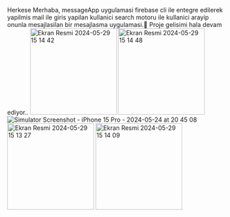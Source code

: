 Herkese Merhaba, 
messageApp uygulamasi firebase cli ile entegre edilerek yapilmis mail ile giris yapilan kullanici search motoru ile kullanici arayip onunla mesajlasilan bir mesajlasma uygulamasi.📱
Proje gelisimi hala devam ediyor..
<img width="200" alt="Ekran Resmi 2024-05-29 15 14 42" src="https://github.com/omerfi66/messageapp/assets/120007024/63567fd1-db4f-4430-a6b5-394ece42016e">
<img width="200" alt="Ekran Resmi 2024-05-29 15 14 48" src="https://github.com/omerfi66/messageapp/assets/120007024/21a636f6-0f57-4bb5-972a-f00c5a18af6e">
![Simulator Screenshot - iPhone 15 Pro - 2024-05-24 at 20 45 08](https://github.com/omerfi66/messageapp/assets/120007024/e42169c5-7e09-497d-812f-7bbcebd0a597)
<img width="200" alt="Ekran Resmi 2024-05-29 15 13 27" src="https://github.com/omerfi66/messageapp/assets/120007024/38c4eb6a-7222-4bde-8c0f-21bbe550831f">
<img width="200" alt="Ekran Resmi 2024-05-29 15 14 09" src="https://github.com/omerfi66/messageapp/assets/120007024/fbfddee2-28f5-42ee-b18a-f78338b3ecf1">
